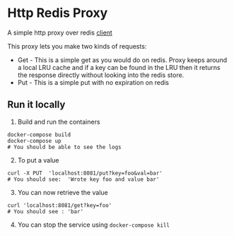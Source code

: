 # Http Redis Proxy
A simple http proxy over redis [client](https://github.com/go-redis/redis)

This proxy lets you make two kinds of requests: 
* Get - This is a simple get as you would do on redis. Proxy keeps around a local LRU cache and if a key can be found in the LRU then it returns the response directly without looking into the redis store.
* Put - This is a simple put with no expiration on redis 


## Run it locally
1. Build and run the containers
```
docker-compose build
docker-compose up
# You should be able to see the logs 
```

2. To put a value 
```
curl -X PUT  'localhost:8081/put?key=foo&val=bar'
# You should see:  'Wrote key foo and value bar'
```


3. You can now retrieve the value
```
curl 'localhost:8081/get?key=foo'
# You should see : 'bar'
```


4. You can stop the service using `docker-compose kill`